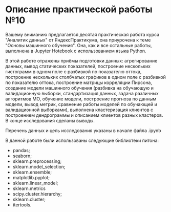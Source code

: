 # Описание практической работы №10

Вашему вниманию предлагается десятая практическая работа курса "Аналитик данных" от ЯндексПрактикума, она приурочена к теме "Основы машинного обучения".
Она, как и все остальные работы, выполнена в Jupyter Hotebook с использованием языка Python.

В этой работе отражены приёмы подготовки данных: агрегирование данных, вывод статических показателей, построение нескольких гистограмм в одном поле с разбивкой по показателю оттока,  построение нескольких столбчатых графиков в одном поле с разбивкой по показателю оттока, построение матрицы корреляции Пирсона, создание модели машинного обучения (разбивка на обучающую и валидационную выборки, стандартизация данных, задача различных алгоритмов МО, обучение модели, построение прогноза по данным модели, вывод метрик, сравнение работы моделей по обучающей и валидационной выборками), выполнена кластеризация клиентов с построением дендрограммы и описанием клиентов разных кластеров. В конце исследования сделаны выводы.

Перечень данных и цель иccледования указаны в начале файла .ipynb

В данной работе были использованы следующие библиотеки питона:
* pandas;
* seaborn;
* sklearn.preprocessing;
* sklearn.model_selection;
* sklearn.ensemble;
* matplotlib.pyplot;
* sklearn.linear_model;
* sklearn.metrics
* scipy.cluster.hierarchy;
* sklearn.cluster;
* itertools.
